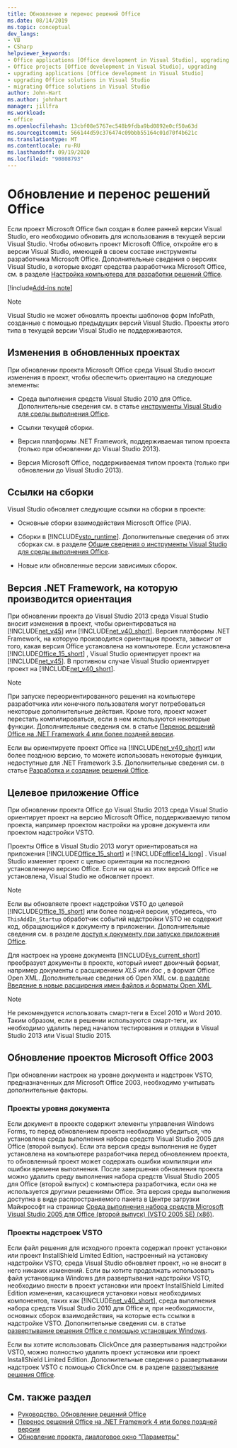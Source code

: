 ```yaml
---
title: Обновление и перенос решений Office
ms.date: 08/14/2019
ms.topic: conceptual
dev_langs:
- VB
- CSharp
helpviewer_keywords:
- Office applications [Office development in Visual Studio], upgrading
- Office projects [Office development in Visual Studio], upgrading
- upgrading applications [Office development in Visual Studio]
- upgrading Office solutions in Visual Studio
- migrating Office solutions in Visual Studio
author: John-Hart
ms.author: johnhart
manager: jillfra
ms.workload:
- office
ms.openlocfilehash: 13cbf08e5767ec548b9fdba9bd0892e0cf50a63d
ms.sourcegitcommit: 566144d59c376474c09bbb55164c01d70f4b621c
ms.translationtype: MT
ms.contentlocale: ru-RU
ms.lasthandoff: 09/19/2020
ms.locfileid: "90808793"
---
```

# <a name="upgrade-and-migrate-office-solutions"></a>Обновление и перенос решений Office
  Если проект Microsoft Office был создан в более ранней версии Visual Studio, его необходимо обновить для использования в текущей версии Visual Studio. Чтобы обновить проект Microsoft Office, откройте его в версии Visual Studio, имеющей в своем составе инструменты разработчика Microsoft Office. Дополнительные сведения о версиях Visual Studio, в которые входят средства разработчика Microsoft Office, см. в разделе [Настройка компьютера для разработки решений Office](../vsto/configuring-a-computer-to-develop-office-solutions.md).

[!include[Add-ins note](includes/addinsnote.md)]

> [!NOTE]
> Visual Studio не может обновлять проекты шаблонов форм InfoPath, созданные с помощью предыдущих версий Visual Studio. Проекты этого типа в текущей версии Visual Studio не поддерживаются.

## <a name="changes-to-upgraded-projects"></a>Изменения в обновленных проектах
 При обновлении проекта Microsoft Office среда Visual Studio вносит изменения в проект, чтобы обеспечить ориентацию на следующие элементы:

- Среда выполнения средств Visual Studio 2010 для Office. Дополнительные сведения см. в статье [инструменты Visual Studio для среды выполнения Office](../vsto/visual-studio-tools-for-office-runtime-overview.md).

- Ссылки текущей сборки.

- Версия платформы .NET Framework, поддерживаемая типом проекта (только при обновлении до Visual Studio 2013).

- Версия Microsoft Office, поддерживаемая типом проекта (только при обновлении до Visual Studio 2013).

## <a name="assembly-references"></a>Ссылки на сборки
 Visual Studio обновляет следующие ссылки на сборки в проекте:

- Основные сборки взаимодействия Microsoft Office (PIA).

- Сборки в [!INCLUDE[vsto_runtime](../vsto/includes/vsto-runtime-md.md)]. Дополнительные сведения об этих сборках см. в разделе [Общие сведения о инструменты Visual Studio для среды выполнения Office](../vsto/visual-studio-tools-for-office-runtime-overview.md).

- Новые или обновленные версии зависимых сборок.

## <a name="targeted-net-framework"></a>Версия .NET Framework, на которую производится ориентация
 При обновлении проекта до Visual Studio 2013 среда Visual Studio вносит изменения в проект, чтобы ориентироваться на [!INCLUDE[net_v45](../vsto/includes/net-v45-md.md)] или [!INCLUDE[net_v40_short](../sharepoint/includes/net-v40-short-md.md)]. Версия платформы .NET Framework, на которую производится ориентация проекта, зависит от того, какая версия Office установлена на компьютере. Если установлена [!INCLUDE[Office_15_short](../vsto/includes/office-15-short-md.md)] , Visual Studio ориентирует проект на [!INCLUDE[net_v45](../vsto/includes/net-v45-md.md)]. В противном случае Visual Studio ориентирует проект на [!INCLUDE[net_v40_short](../sharepoint/includes/net-v40-short-md.md)].

> [!NOTE]
> При запуске переориентированного решения на компьютере разработчика или конечного пользователя могут потребоваться некоторые дополнительные действия. Кроме того, проект может перестать компилироваться, если в нем используются некоторые функции. Дополнительные сведения см. в статье [Перенос решений Office на .NET Framework 4 или более поздней версии](../vsto/migrating-office-solutions-to-the-dotnet-framework-4-or-later.md).

 Если вы ориентируете проект Office на [!INCLUDE[net_v40_short](../sharepoint/includes/net-v40-short-md.md)] или более позднюю версию, то можете использовать некоторые функции, недоступные для .NET Framework 3.5. Дополнительные сведения см. в статье [Разработка и создание решений Office](../vsto/designing-and-creating-office-solutions.md).

## <a name="targeted-office-application"></a>Целевое приложение Office
 При обновлении проекта Office до Visual Studio 2013 среда Visual Studio ориентирует проект на версию Microsoft Office, поддерживаемую типом проекта, например проектом настройки на уровне документа или проектом надстройки VSTO.

 Проекты Office в Visual Studio 2013 могут ориентироваться на приложения [!INCLUDE[Office_15_short](../vsto/includes/office-15-short-md.md)] и [!INCLUDE[office14_long](../vsto/includes/office14-long-md.md)] . Visual Studio изменяет проект с целью ориентации на последнюю установленную версию Office. Если ни одна из этих версий Office не установлена, Visual Studio не обновляет проект.

> [!NOTE]
> Если вы обновляете проект надстройки VSTO до целевой [!INCLUDE[Office_15_short](../vsto/includes/office-15-short-md.md)] или более поздней версии, убедитесь, что `ThisAddIn_Startup` обработчик событий надстройки VSTO не содержит код, обращающийся к документу в приложении. Дополнительные сведения см. в разделе [доступ к документу при запуске приложения Office](../vsto/programming-vsto-add-ins.md#AccessingDocuments).

 Для настроек на уровне документа [!INCLUDE[vs_current_short](../sharepoint/includes/vs-current-short-md.md)] преобразует документы в проекте, который имеет двоичный формат, например документы с расширением *XLS* или *doc* , в формат Office Open XML. Дополнительные сведения об Open XML см. [в разделе Введение в новые расширения имен файлов и форматы Open XML](https://support.office.com/en-nz/article/Introduction-to-new-file-name-extensions-eca81dcb-5626-4e5b-8362-524d13ae4ec1).

> [!NOTE]
> Не рекомендуется использовать смарт-теги в Excel 2010 и Word 2010. Таким образом, если в решении используются смарт-теги, их необходимо удалить перед началом тестирования и отладки в Visual Studio 2013 или Visual Studio 2015.

## <a name="upgrade-microsoft-office-2003-projects"></a>Обновление проектов Microsoft Office 2003
 При обновлении настроек на уровне документа и надстроек VSTO, предназначенных для Microsoft Office 2003, необходимо учитывать дополнительные факторы.

### <a name="document-level-projects"></a>Проекты уровня документа
 Если документ в проекте содержит элементы управления Windows Forms, то перед обновлением проекта необходимо убедиться, что установлена среда выполнения набора средств Visual Studio 2005 для Office (второй выпуск). Если эта версия среды выполнения не будет установлена на компьютере разработчика перед обновлением проекта, то обновленный проект может содержать ошибки компиляции или ошибки времени выполнения. После завершения обновления проекта можно удалить среду выполнения набора средств Visual Studio 2005 для Office (второй выпуск) с компьютера разработчика, если она не используется другими решениями Office. Эта версия среды выполнения доступна в виде распространяемого пакета в Центре загрузки Майкрософт на странице [Среда выполнения набора средств Microsoft Visual Studio 2005 для Office (второй выпуск) (VSTO 2005 SE) (x86)](https://www.microsoft.com/download/details.aspx?id=2392).

### <a name="vsto-add-in-projects"></a>Проекты надстроек VSTO
 Если файл решения для исходного проекта содержал проект установки или проект InstallShield Limited Edition, настроенный на установку надстройки VSTO, среда Visual Studio обновляет проект, но не вносит в него никаких изменений. Если вы хотите продолжать использовать файл установщика Windows для развертывания надстройки VSTO, необходимо внести в проект установки или проект InstallShield Limited Edition изменения, касающиеся установки новых необходимых компонентов, таких как [!INCLUDE[net_v40_short](../sharepoint/includes/net-v40-short-md.md)], среда выполнения набора средств Visual Studio 2010 для Office и, при необходимости, основных сборок взаимодействия, на которые есть ссылки в надстройке VSTO. Дополнительные сведения см. в статье [развертывание решения Office с помощью установщик Windows](../vsto/deploying-a-vsto-solution-by-using-windows-installer.md).

 Если вы хотите использовать ClickOnce для развертывания надстройки VSTO, можно полностью удалить проект установки или проект InstallShield Limited Edition. Дополнительные сведения о развертывании надстроек VSTO с помощью ClickOnce см. в разделе [развертывание решения Office](../vsto/deploying-an-office-solution.md).

## <a name="see-also"></a>См. также раздел
- [Руководство. Обновление решений Office](/previous-versions/4bez6837(v=vs.140))
- [Перенос решений Office на .NET Framework 4 или более поздней версии](../vsto/migrating-office-solutions-to-the-dotnet-framework-4-or-later.md)
- [Обновление проекта, диалоговое окно "Параметры"](../vsto/project-upgrade-options-dialog-box.md)